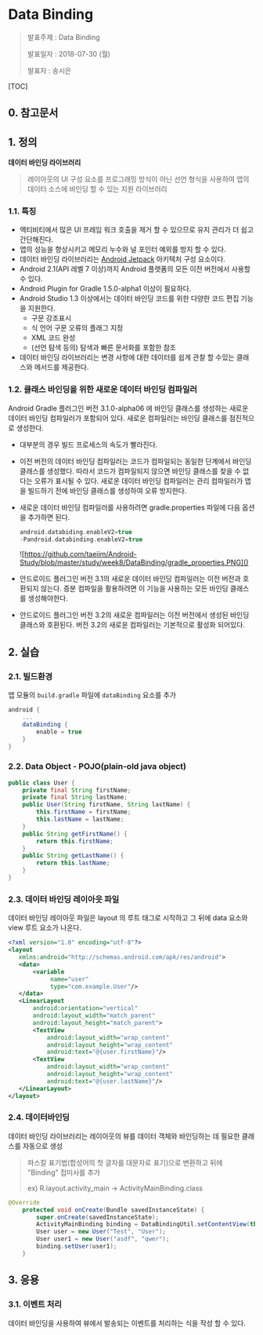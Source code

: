 # Data Binding

> 발표주제 : Data Binding
>
> 발표일자 : 2018-07-30 (월)
>
> 발표자 : 송시은

[TOC]



## 0. 참고문서

[Android Developer - ko]: https://developer.android.com/topic/libraries/data-binding/?hl=ko
[Android Developer - en]: https://developer.android.com/topic/libraries/data-binding/?hl=en#java
[Android Data Binding]: https://brunch.co.kr/@oemilk/107



## 1. 정의

**데이터 바인딩 라이브러리** 

> 레이아웃의 UI 구성 요소를 프로그래밍 방식이 아닌 선언 형식을 사용하여 앱의 데이터 소스에 바인딩 할 수 있는 지원 라이브러리
>



### 1.1. 특징

- 액티비티에서 많은 UI 프레임 워크 호출을 제거 할 수 있으므로 유지 관리가 더 쉽고 간단해진다.
- 앱의 성능을 향상시키고 메모리 누수와 널 포인터 예외를 방지 할 수 있다. 
- 데이터 바인딩 라이브러리는 [Android Jetpack](https://developer.android.com/jetpack/) 아키텍처 구성 요소이다. 
- Android 2.1(API 레벨 7 이상)까지 Android 플랫폼의 모든 이전 버전에서 사용할 수 있다.
- Android Plugin for Gradle 1.5.0-alpha1 이상이 필요하다.  
- Android Studio 1.3 이상에서는 데이터 바인딩 코드를 위한 다양한 코드 편집 기능을 지원한다.
  - 구문 강조표시
  - 식 언어 구문 오류의 플래그 지정
  - XML 코드 완성
  - (선언 탐색 등의) 탐색과 빠른 문서화를 포함한 참조
- 데이터 바인딩 라이브러리는 변경 사항에 대한 데이터를 쉽게 관찰 할 수있는 클래스와 메서드를 제공한다.



### 1.2. 클래스 바인딩을 위한 새로운 데이터 바인딩 컴파일러

Android Gradle 플러그인 버전 3.1.0-alpha06 에 바인딩 클래스를 생성하는 새로운 데이터 바인딩 컴파일러가 포함되어 있다. 새로운 컴파일러는 바인딩 클래스를 점진적으로 생성한다.

- 대부분의 경우 빌드 프로세스의 속도가 빨라진다.

- 이전 버전의 데이터 바인딩 컴파일러는 코드가 컴파일되는 동일한 단계에서 바인딩 클래스를 생성했다. 따라서 코드가 컴파일되지 않으면 바인딩 클래스를 찾을 수 없다는 오류가 표시될 수 있다. 새로운 데이터 바인딩 컴파일러는 관리 컴파일러가 앱을 빌드하기 전에 바인딩 클래스를 생성하여 오류 방지한다.

- 새로운 데이터 바인딩 컴파일러를 사용하려면 gradle.properties 파일에 다음 옵션을 추가하면 된다.

  ```groovy
  android.databiding.enableV2=true
  -Pandroid.databinding.enableV2=true
  ```

  ![https://github.com/taeiim/Android-Study/blob/master/study/week8/DataBinding/gradle_properties.PNG]()

- 안드로이드 플러그인 버전 3.1의 새로운 데이터 바인딩 컴파일러는 이전 버전과 호환되지 않는다. 증분 컴파일을 활용하려면 이 기능을 사용하는 모든 바인딩 클래스를 생성해야한다. 

- 안드로이드 플러그인 버전 3.2의 새로운 컴파일러는 이전 버전에서 생성된 바인딩 클래스와 호환된다. 버전 3.2의 새로운 컴파일러는 기본적으로 활성화 되어있다.







## 2. 실습

### 2.1. 빌드환경

앱 모듈의 `build.gradle` 파일에 `dataBinding` 요소를 추가

```groovy
android {
    ...
    dataBinding {
        enable = true
    }
}
```



### 2.2. Data Object - POJO(plain-old java object)

```java
public class User {
    private final String firstName;
    private final String lastName;
    public User(String firstName, String lastName) {
        this.firstName = firstName;
        this.lastName = lastName;
    }
    public String getFirstName() {
        return this.firstName;
    }
    public String getLastName() {
        return this.lastName;
    }
}
```



### 2.3. 데이터 바인딩 레이아웃 파일

데이터 바인딩 레이아웃 파일은 layout 의 루트 태그로 시작하고 그 뒤에 data 요소와 view 루트 요소가 나온다.

```xml
<?xml version="1.0" encoding="utf-8"?>
<layout 
   xmlns:android="http://schemas.android.com/apk/res/android">
   <data>
       <variable 
           	name="user" 
            type="com.example.User"/>
   </data>
   <LinearLayout
       android:orientation="vertical"
       android:layout_width="match_parent"
       android:layout_height="match_parent">
       <TextView 
           android:layout_width="wrap_content"
           android:layout_height="wrap_content"
           android:text="@{user.firstName}"/>
       <TextView 
           android:layout_width="wrap_content"
           android:layout_height="wrap_content"
           android:text="@{user.lastName}"/>
   </LinearLayout>
</layout>
```



### 2.4. 데이터바인딩

데이터 바인딩 라이브러리는 레이아웃의 뷰를 데이터 객체와 바인딩하는 데 필요한 클래스를 자동으로 생성

> 파스칼 표기법(합성어의 첫 글자를 대문자로 표기)으로 변환하고 뒤에 "Binding" 접미사를 추가
>
> ex) R.layout.activity_main -> ActivityMainBinding.class

```java
@Override
    protected void onCreate(Bundle savedInstanceState) {
        super.onCreate(savedInstanceState);
        ActivityMainBinding binding = DataBindingUtil.setContentView(this, R.layout.activity_main);
        User user = new User("Test", "User");
        User user1 = new User("asdf", "qwer");
        binding.setUser(user1);
    }
```



## 3. 응용

### 3.1. 이벤트 처리

데이터 바인딩을 사용하여 뷰에서 발송되는 이벤트를 처리하는 식을 작성 할 수 있다.





